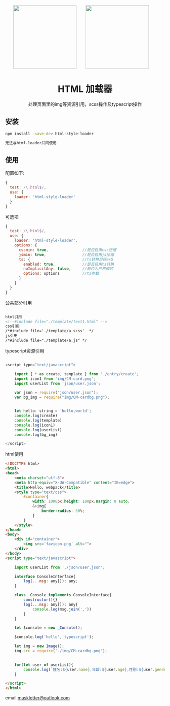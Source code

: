 
<div align="center">
  <img width="200" height="200"
    src="https://worldvectorlogo.com/logos/html5.svg">
  <a href="https://github.com/webpack/webpack">
    <img width="200" height="200" vspace="" hspace="25"
      src="https://worldvectorlogo.com/logos/webpack.svg">
  </a>
  <h1>HTML 加载器</h1>
  <p>处理页面里的img等资源引用，scss操作及typescript操作<p>
</div>

<h2>安装</h2>

```bash
npm install -save-dev html-style-loader
```

```html
无法与html-loader共同使用
```


<h2>使用</h2>

配置如下:

```js
{
  test: /\.html$/,
  use: {
    loader: 'html-style-loader'
  }
}
```


可选项

```js
{
  test: /\.html$/,
  use: {
    loader: 'html-style-loader',
    options: {
      cssmin: true,               //是否启用css压缩
      jsmin: true,                //是否启用js压缩
      ts: {                       //ts转换目标es5
        enabled: true,            //是否启用ts转换
        noImplicitAny: false,     //是否为严格模式
        options: options          //ts参数
      }
    }
  }
}
```

公共部分引用

```html

html引用
<!--#include file="./template/text1.html" -->
css引用
/*#include file='./template/a.scss'  */
js引用
/*#include file="./template/a.js" */

```

typescript资源引用

```js

<script type="text/javascript">

	import { * as create, template } from './entry/create';
	import icon1 from 'img/CM-card.png';
	import userList from 'json/user.json';

	var json = require("json/user.json");
	var bg_img = require("img/CM-cardbg.png");


	let hello: string = 'hello,world';
	console.log(create)
	console.log(template)
	console.log(icon1)
	console.log(userList)
	console.log(bg_img)

</script>
```

html使用

```html
<!DOCTYPE html>
<html>
<head>
	<meta charset="utf-8">
	<meta http-equiv="X-UA-Compatible" content="IE=edge">
	<title>Hello, webpack</title>
	<style type="text/css">
		#container{
			width: 1000px;height: 100px;margin: 0 auto;
			&>img{
				border-radius: 50%;
			}
		}
	</style>
</head>
<body>
	<div id="container">
		<img src='favicon.png' alt="">
	</div>
</body>
<script type="text/javascript">

	import userList from './json/user.json';

	interface ConsoleInterface{
	    log(...msg: any[]): any;
	}

	class _Console implements ConsoleInterface{
	    constructor(){}
	    log(...msg: any[]): any{
	        console.log(msg.join(','))
	    }
	}

	let $console = new _Console();

	$console.log('hello','typescript');

	let img = new Image();
	img.src = require('./img/CM-cardbg.png');
	

	for(let user of userList){
		console.log(`姓名:${user.name},年龄:${user.age},性别:${user.gender}`)	
	}

</script>
</html>
```

email:[maskletter@outlook.com](mailto:maskletter@outlook.com)
